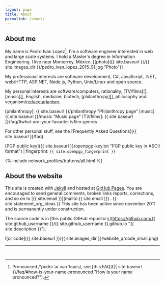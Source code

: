 ```yaml
---
layout: page
title: About
permalink: /about/
---
```


## About me ###########################################################

My name is Pedro Ivan Lopez[^1].  I'm a software engineer interested in web and
large scale systems. I hold a Master's degree in Information Engineering. I
live near Monterrey, México.  [[photo]({{ site.baseurl }}/{{ site.images_dir
}}/pedro_ivan_lopez_2015_01.jpg "Photo")]

[^1]: Pronounced /'pɛdrɔ ˈaɪ vən ˈlɔpɛs/, see [this FAQ]({{ site.baseurl }}/faq/#how-is-your-name-pronounced "How is your name pronounced?").

My professional interests are software development, C#, JavaScript, .NET,
web/HTTP, ASP.NET, Node.js, Python, Unix/Linux and open source.

My personal interests are software/computers, rationality, [TV/films][],
[music][], English, medicine, biotech, [philanthropy][], philosophy and
veganism/[reducetarianism][].

[reducetarianism]: http://reducetarian.org "Aspire to eat less meat? Then you're a Reducetarian!"
[philanthropy]: {{ site.baseurl }}/philanthropy "Philanthropy page"
[music]: {{ site.baseurl }}/music "Music page"
[TV/films]: {{ site.baseurl }}/faq/#what-are-your-favorite-tvfilm-genres

For other personal stuff, see the
[Frequently Asked Questions]({{ site.baseurl }}/faq).

[PGP public key]({{ site.baseurl }}/openpgp-key.txt "PGP public key in ASCII
format") | fingerprint: `{{ site.openpgp_fingerprint }}`

{% include network_profiles/buttons/all.html %}

## About the website ##################################################

This site is created with [Jekyll](http://jekyllrb.com) and hosted at
[GitHub Pages](https://pages.github.com). You are encouraged to send general
comments, broken links reports, corrections, and so on to
[{{ site.email }}](mailto:{{ site.email }}) .  {{ site.statement_org_ideas }}
This site has been active since november 2011 and is permanently under construction.

The source code is in
[this public GitHub repository](https://github.com/{{ site.github_username }}/{{ site.github_username }}.github.io "{{ site.description }}").

![qr code]({{ site.baseurl }}/{{ site.images_dir }}/website_qrcode_small.png)

---
<br/>

